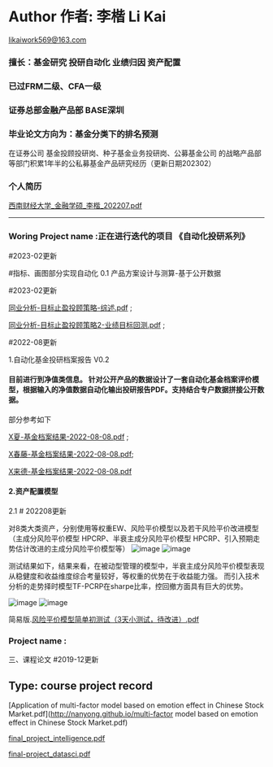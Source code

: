 # Author 作者: 李楷 Li Kai 
likaiwork569@163.com
### 擅长：基金研究 投研自动化 业绩归因 资产配置
### 已过FRM二级、CFA一级
### 证券总部金融产品部 BASE深圳
### 毕业论文方向为：基金分类下的排名预测

在证券公司  基金投顾投研岗、种子基金业务投研岗、公募基金公司 的战略产品部等部门积累1年半的公私募基金产品研究经历（更新日期202302）

### 个人简历

[西南财经大学_金融学硕_李楷_202207.pdf](http://nanyong.github.io/李楷_西南财经大学_金融学_硕士_2022在职_19102860593.pdf)

---

### Woring Project name :正在进行迭代的项目 《自动化投研系列》


#2023-02更新

#指标、画图部分实现自动化
0.1 产品方案设计与测算-基于公开数据

#2023-02更新

[同业分析-目标止盈投顾策略-综述.pdf](http://nanyong.github.io/同业分析-止盈投顾策略out.pdf) ;

[同业分析-目标止盈投顾策略2-业绩目标回测.pdf](http://nanyong.github.io/同业分析-止盈投顾策略2-业绩目标回测out.pdf) ;

#2022-08更新

1.自动化基金投研档案报告 V0.2

#### 目前进行到净值类信息。 针对公开产品的数据设计了一套自动化基金档案评价模型，根据输入的净值数据自动化输出投研报告PDF。支持结合专户数据拼接公开数据。

部分参考如下

  [X夏-基金档案结果-2022-08-08.pdf](http://nanyong.github.io/半夏-基金档案结果-2022-08-08.pdf) ;
  
  [X春藤-基金档案结果-2022-08-08.pdf](http://nanyong.github.io/常春藤-基金档案结果-2022-08-08.pdf);
  
  [X来德-基金档案结果-2022-08-08.pdf](http://nanyong.github.io/浦来德-基金档案结果-2022-08-08.pdf)
  
#### 2.资产配置模型

  2.1 # 202208更新
  
  对8类大类资产，分别使用等权重EW、风险平价模型以及若干风险平价改进模型（主成分风险平价模型 HPCRP、半衰主成分风险平价模型 HPCRP、引入预期走势估计改进的主成分风险平价模型等）
  ![image](http://nanyong.github.io/1.jpg)
  ![image](http://nanyong.github.io/3.jpg)
  
  测试结果如下，结果来看，在被动型管理的模型中，半衰主成分风险平价模型表现从稳健度和收益维度综合考量较好，等权重的优势在于收益能力强。
  而引入技术分析的走势择时模型TF-PCRP在sharpe比率，控回撤方面具有巨大的优势。
  
  ![image](http://nanyong.github.io/2.jpg)
  ![image](http://nanyong.github.io/4.jpg)
  
 简易版.[风险平价模型简单初测试（3天小测试，待改进）.pdf](http://nanyong.github.io/风险平价模型测试—李楷.pdf)

### Project name :

三、课程论文
#2019-12更新
## Type: course project record

[Application of multi-factor model based on emotion effect in Chinese Stock Market.pdf](http://nanyong.github.io/multi-factor model based on emotion effect in Chinese Stock Market.pdf)

[final_project_intelligence.pdf](http://nanyong.github.io/final_project.pdf)

[final-project_datasci.pdf](http://nanyong.github.io/final-project_datasci.pdf)
